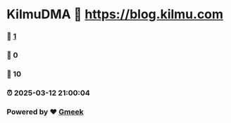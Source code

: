 # KilmuDMA :link: https://blog.kilmu.com 
### :page_facing_up: [1](https://blog.kilmu.com/tag.html) 
### :speech_balloon: 0 
### :hibiscus: 10 
### :alarm_clock: 2025-03-12 21:00:04 
### Powered by :heart: [Gmeek](https://github.com/Meekdai/Gmeek)
